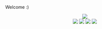 <!--
README.md (Even though it's HTML) by @BLOCKSREY
読めますか？これは日本語です。
-->
Welcome :)
<P ALIGN=CENTER>
	<A HREF=../../..><IMG SRC=http://playme.blocksrey.com:7890/40></IMG></A><BR>
	<A HREF=../../..><IMG SRC=http://playme.blocksrey.com:7890/10></IMG></A>
	<A HREF=../../..><IMG SRC=http://playme.blocksrey.com:7890/30></IMG></A>
	<A HREF=../../..><IMG SRC=http://playme.blocksrey.com:7890/20></IMG></A>
	<A HREF=http://playme.blocksrey.com:7890/00><IMG SRC=http://playme.blocksrey.com:7890/00></IMG></A>
</P>
